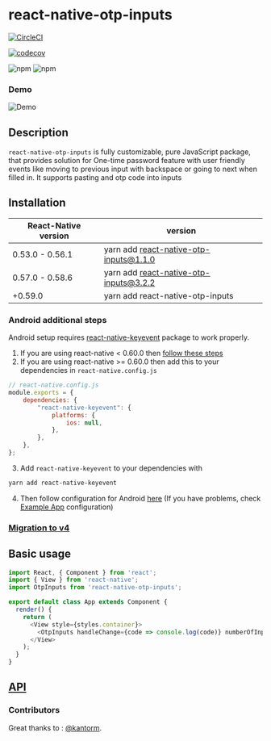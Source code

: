 # react-native-otp-inputs

[![CircleCI](https://circleci.com/gh/dsznajder/react-native-otp-inputs/tree/master.svg?style=svg)](https://circleci.com/gh/dsznajder/react-native-otp-inputs/tree/master)

[![codecov](https://codecov.io/gh/dsznajder/react-native-otp-inputs/branch/master/graph/badge.svg)](https://codecov.io/gh/dsznajder/react-native-otp-inputs)

![npm](https://img.shields.io/npm/dw/react-native-otp-inputs.svg)
![npm](https://img.shields.io/npm/v/react-native-otp-inputs.svg)

### Demo

![Demo](https://user-images.githubusercontent.com/17621507/36565065-a03b98b0-181f-11e8-9a54-09d978bec892.gif)

## Description

`react-native-otp-inputs` is fully customizable, pure JavaScript package, that provides solution for One-time password feature with user friendly events like moving to previous input with backspace or going to next when filled in. It supports pasting and otp code into inputs

## Installation

| React-Native version | version                                |
| -------------------- | -------------------------------------- |
| 0.53.0 - 0.56.1      | yarn add react-native-otp-inputs@1.1.0 |
| 0.57.0 - 0.58.6      | yarn add react-native-otp-inputs@3.2.2 |
| +0.59.0              | yarn add react-native-otp-inputs       |

### Android additional steps

Android setup requires [react-native-keyevent](https://github.com/kevinejohn/react-native-keyevent) package to work properly.

1. If you are using react-native < 0.60.0 then [follow these steps](https://github.com/kevinejohn/react-native-keyevent#linking-android)
1. If you are using react-native >= 0.60.0 then add this to your dependencies in `react-native.config.js`

```javascript
// react-native.config.js
module.exports = {
    dependencies: {
        "react-native-keyevent": {
            platforms: {
                ios: null,
            },
        },
    },
};
```

3. Add `react-native-keyevent` to your dependencies with

```bash
yarn add react-native-keyevent
```

4. Then follow configuration for Android [here](https://github.com/kevinejohn/react-native-keyevent#configuration) (If you have problems, check [Example App](./Example/android/app/src/main/java/com/example/MainActivity.java) configuration)

### [Migration to v4](./docs/Migration.md)

## Basic usage

```js
import React, { Component } from 'react';
import { View } from 'react-native';
import OtpInputs from 'react-native-otp-inputs';

export default class App extends Component {
  render() {
    return (
      <View style={styles.container}>
        <OtpInputs handleChange={code => console.log(code)} numberOfInputs={6} />
      </View>
    );
  }
}
```

## [API](./docs/API.md)

### Contributors

Great thanks to :
[@kantorm](https://github.com/kantorm).
